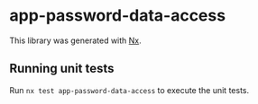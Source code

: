 # app-password-data-access

This library was generated with [Nx](https://nx.dev).

## Running unit tests

Run `nx test app-password-data-access` to execute the unit tests.
